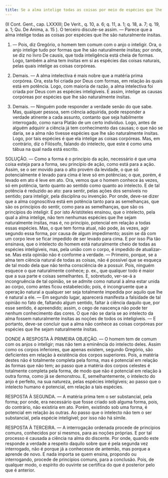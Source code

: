 ```yaml
---
title: Se a alma intelige todas as coisas por meio de espécies que lhe são naturalmente inatas
---
```


(II Cont. Gent., cap. LXXXIII; De Verit., q. 10, a. 6; q. 11, a. 1; q. 18, a. 7; q. 19, a. 1; Qu. De Anima, a. 15 ).
  O terceiro discute-se assim. ― Parece que a alma intelige todas as coisas por espécies que lhe são naturalmente ínsitas.  

1. ― Pois, diz Gregório, o homem tem comum com o anjo o inteligir. Ora, o anjo intelige tudo por formas que lhe são naturalmente ínsitas; por onde, se diz no livro De causis, que toda inteligência está cheia de formas. Logo, também a alma tem ínsitas em si as espécies das coisas naturais, pelas quais intelige as coisas corpóreas. 

2. Demais. ― A alma intelectiva é mais nobre que a matéria prima corpórea. Ora, esta foi criada por Deus com formas, em relação às quais está em potência. Logo, com maioria de razão, a alma intelectiva foi criada por Deus com as espécies inteligíveis. E assim, intelige as causas corpóreas por espécies que lhe são naturalmente ínsitas.  

3. Demais. ― Ninguém pode responder a verdade senão do que sabe. Mas, qualquer pessoa, sem ciência adquirida, pode responder a verdade atinente a cada assunto, contanto que seja habilmente interrogado, como narra Platão de um certo indivíduo. Logo, antes de alguém adquirir a ciência já tem conhecimento das causas; o que não se daria, se a alma não tivesse espécies que lhe são naturalmente ínsitas. Logo, por tais espécies é que ela intelige as coisas corpóreas.  Mas, em contrário, diz o Filósofo, falando do intelecto, que este é como uma tábua na qual nada está escrito.  

SOLUÇÃO. ― Como a forma é o princípio da ação, necessário é que uma coisa esteja para a forma, seu princípio de ação, como está para a ação. Assim, se o ser movido para o alto provém da levidade, o que só potencialmente é levado para cima é leve só em potências; o que, porém, é levado em ato é leve em ato. Ora, vemos que o homem conhece às vezes, só em potência, tanto quanto ao sentido como quanto ao intelecto. E de tal potência é reduzido ao ato: para sentir, pelas ações dos sensíveis no sentido; para inteligir, pela disciplina ou invenção. Por onde, deve-se dizer que a alma cognoscitiva está em potência tanto para as semelhanças, que são os princípios do sentir, como para as semelhanças, que são os princípios do inteligir. E por isto Aristóteles ensinou, que o intelecto, pela qual a alma intelige, não tem nenhumas espécies que lhe sejam naturalmente ínsitas, mas é, no princípio, potencial em relação a todas essas espécies.  Mas, o que tem forma atual, não pode, às vezes, agir segundo essa forma, por causa de algum impedimento; assim se dá com um corpo leve se ficar impedido de ser levado para cima. E por isso Pia tão ensinava, que o intelecto do homem está naturalmente cheio de todas as espécies inteligíveis, mas, pela união com o corpo, é impedido de atualizar-se.  Mas esta opinião não é conforme a verdade. ― Primeiro, porque, se a alma tem ciência natural de todas as coisas, não é possível que se esqueça de tal modo dela que não tenha consciência de a possuir. Pois, ninguém esquece o que naturalmente conhece; p. ex., que qualquer todo é maior que a sua parte e coisas semelhantes. E, sobretudo, ver-se-á a incongruência de tal opinião, se se admite como natural à alma estar unida ao corpo, como antes ficou estabelecido; pois, é incongruente que a operação natural a qualquer ser seja totalmente impedida por aquilo que lhe é natural a ele. ― Em segundo lugar, aparecerá manifesta a falsidade de tal opinião no fato de, faltando algum sentido, faltar à ciência daquilo que, por esse sentido, é apreendido; assim, o cego de nascença não pode ter nenhum conhecimento das cores. O que não se daria se ao intelecto da alma fossem naturalmente ínsitas as noções de todos os inteligíveis. ― E portanto, deve-se concluir que a alma não conhece as coisas corpóreas por espécies que lhe sejam naturalmente ínsitas.  

DONDE A RESPOSTA À PRIMEIRA OBJEÇÃO. ― O homem tem de comum com os anjos o inteligir; mas não tem a eminência do intelecto deles. Assim como os corpos inferiores, que apenas existem, segundo Gregório, são deficientes em relação à existência dos corpos superiores. Pois, a matéria destes não é totalmente completa pela forma, mas é potencial em relação às formas que não tem; ao passo que a matéria dos corpos celestes é totalmente completa pela forma, de modo que não é potencial em relação à outra forma, como já se demonstrou. E, semelhantemente, o intelecto do anjo é perfeito, na sua natureza, pelas espécies inteligíveis; ao passo que o intelecto humano é potencial, em relação a tais espécies.  

RESPOSTA À SEGUNDA. ― A matéria prima tem o ser substancial, pela forma; por onde, era necessário que fosse criado sob alguma forma, pois, do contrário, não existiria em ato. Porém, existindo sob uma forma, é potencial em relação às outras. Ao passo que o intelecto não tem o ser substancial, pela espécie inteligível; por isso não há símile.  

RESPOSTA À TERCEIRA. ― A interrogação ordenada procede de princípios comuns, conhecidos por si mesmos, para as noções próprias. E por tal processo é causada a ciência na alma do discente. Por onde, quando este responde a verdade a respeito daquilo sobre que é pela segunda vez interrogado, não é porque já a conhecesse de antemão, mas porque a aprende de novo. E nada importa se quem ensina, propondo ou interrogando, procede de princípios comuns, para a conclusão. Pois, de qualquer modo, o espírito do ouvinte se certifica do que é posterior pelo que é anterior.